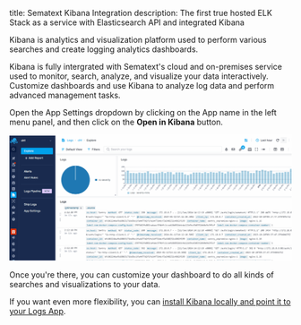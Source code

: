 title: Sematext Kibana Integration
description: The first true hosted ELK Stack as a service with Elasticsearch API and integrated Kibana

Kibana is analytics and visualization platform used to perform various searches and create logging analytics dashboards.

Kibana is fully intergrated with Sematext's cloud and on-premises service used to monitor, search, analyze, and visualize your data interactively. Customize dashboards and use Kibana to analyze log data and perform advanced management tasks.

Open the App Settings dropdown by clicking on the App name in the left menu panel, and then click on the **Open in Kibana** button.

![Kibana Integration](../images/logs/kibana-integration.gif)

Once you're there, you can customize your dashboard to do all kinds of searches and visualizations to your data.

If you want even more flexibility, you can [install Kibana locally and point it to your Logs App](faq/#kibana).
